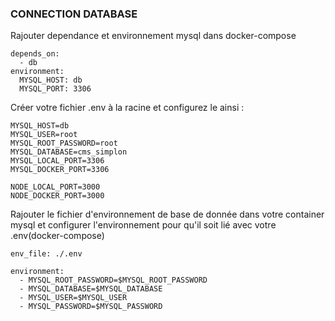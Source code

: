 ### CONNECTION DATABASE

Rajouter dependance et environnement mysql dans docker-compose 

    depends_on:
      - db
    environment: 
      MYSQL_HOST: db
      MYSQL_PORT: 3306

Créer votre fichier .env à la racine et configurez le ainsi :

    MYSQL_HOST=db
    MYSQL_USER=root
    MYSQL_ROOT_PASSWORD=root
    MYSQL_DATABASE=cms_simplon
    MYSQL_LOCAL_PORT=3306
    MYSQL_DOCKER_PORT=3306

    NODE_LOCAL_PORT=3000
    NODE_DOCKER_PORT=3000

Rajouter le fichier d'environnement de base de donnée dans votre container mysql et configurer l'environnement pour qu'il soit lié avec votre .env(docker-compose) 

    env_file: ./.env

    environment:
      - MYSQL_ROOT_PASSWORD=$MYSQL_ROOT_PASSWORD
      - MYSQL_DATABASE=$MYSQL_DATABASE
      - MYSQL_USER=$MYSQL_USER
      - MYSQL_PASSWORD=$MYSQL_PASSWORD

